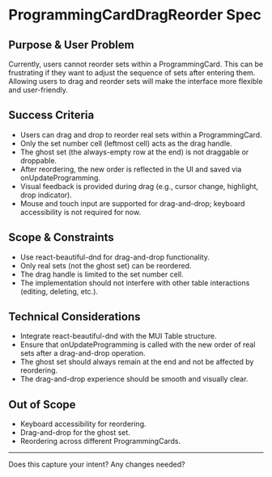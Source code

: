 # ProgrammingCardDragReorder Spec

## Purpose & User Problem

Currently, users cannot reorder sets within a ProgrammingCard. This can be frustrating if they want to adjust the sequence of sets after entering them. Allowing users to drag and reorder sets will make the interface more flexible and user-friendly.

## Success Criteria

- Users can drag and drop to reorder real sets within a ProgrammingCard.
- Only the set number cell (leftmost cell) acts as the drag handle.
- The ghost set (the always-empty row at the end) is not draggable or droppable.
- After reordering, the new order is reflected in the UI and saved via onUpdateProgramming.
- Visual feedback is provided during drag (e.g., cursor change, highlight, drop indicator).
- Mouse and touch input are supported for drag-and-drop; keyboard accessibility is not required for now.

## Scope & Constraints

- Use react-beautiful-dnd for drag-and-drop functionality.
- Only real sets (not the ghost set) can be reordered.
- The drag handle is limited to the set number cell.
- The implementation should not interfere with other table interactions (editing, deleting, etc.).

## Technical Considerations

- Integrate react-beautiful-dnd with the MUI Table structure.
- Ensure that onUpdateProgramming is called with the new order of real sets after a drag-and-drop operation.
- The ghost set should always remain at the end and not be affected by reordering.
- The drag-and-drop experience should be smooth and visually clear.

## Out of Scope

- Keyboard accessibility for reordering.
- Drag-and-drop for the ghost set.
- Reordering across different ProgrammingCards.

---

Does this capture your intent? Any changes needed?
